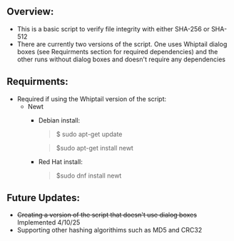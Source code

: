 <h2>Overview:</h2>

- This is a basic script to verify file integrity with either SHA-256 or SHA-512
- There are currently two versions of the script. One uses Whiptail dialog boxes (see Requirments section for required dependencies) and the other runs without dialog boxes and doesn't require any dependencies

<h2>Requirments:</h2>

- Required if using the Whiptail version of the script:
  - Newt
    - Debian install:
      >$ sudo apt-get update

      >$sudo apt-get install newt
    - Red Hat install:
      >$sudo dnf install newt

<h2>Future Updates:</h2>

- ~~Creating a version of the script that doesn't use dialog boxes~~ Implemented 4/10/25
- Supporting other hashing algorithims such as MD5 and CRC32
